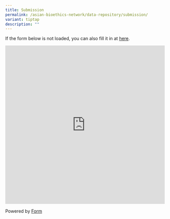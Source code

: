 ```yaml
---
title: Submission
permalink: /asian-bioethics-network/data-repository/submission/
variant: tiptap
description: ""
---
```

<p>If the form below is not loaded, you can also fill it in at <a href="https://form.gov.sg/66a85ded2ad5e83f31da8620" rel="noopener noreferrer nofollow" target="_blank">here</a>.</p>
<div class="iframe-wrapper">
<iframe style="width: 100%; height: 500px" allowfullscreen="true" frameborder="0" src="https://form.gov.sg/66a85ded2ad5e83f31da8620"></iframe>
</div>
<p>Powered by <a href="https://form.gov.sg" rel="noopener noreferrer nofollow" target="_blank">Form</a>
</p>